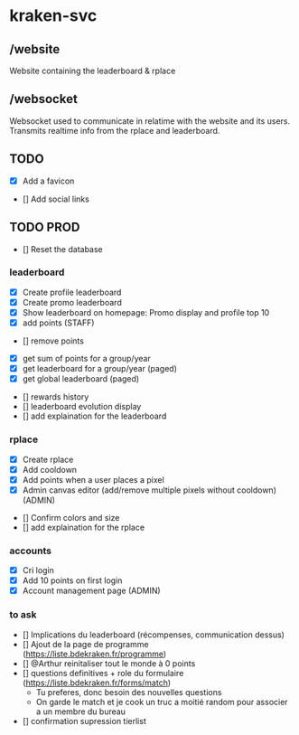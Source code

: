# kraken-svc

## /website

Website containing the leaderboard & rplace

## /websocket

Websocket used to communicate in relatime with the website and its users.
Transmits realtime info from the rplace and leaderboard.

## TODO

-   [x] Add a favicon
-   [] Add social links

## TODO PROD

-   [] Reset the database

### leaderboard

-   [x] Create profile leaderboard
-   [x] Create promo leaderboard
-   [x] Show leaderboard on homepage: Promo display and profile top 10
-   [x] add points (STAFF)
-   [] remove points
-   [x] get sum of points for a group/year
-   [x] get leaderboard for a group/year (paged)
-   [x] get global leaderboard (paged)
-   [] rewards history
-   [] leaderboard evolution display
-   [] add explaination for the leaderboard

### rplace

-   [x] Create rplace
-   [x] Add cooldown
-   [x] Add points when a user places a pixel
-   [x] Admin canvas editor (add/remove multiple pixels without cooldown) (ADMIN)
-   [] Confirm colors and size
-   [] add explaination for the rplace

### accounts

-   [x] Cri login
-   [x] Add 10 points on first login
-   [x] Account management page (ADMIN)

### to ask

-   [] Implications du leaderboard (récompenses, communication dessus)
-   [] Ajout de la page de programme (https://liste.bdekraken.fr/programme)
-   [] @Arthur reinitaliser tout le monde à 0 points
-   [] questions definitives + role du formulaire (https://liste.bdekraken.fr/forms/match)
    -   Tu preferes, donc besoin des nouvelles questions
    -   On garde le match et je cook un truc a moitié random pour associer a un membre du bureau
-   [] confirmation supression tierlist
